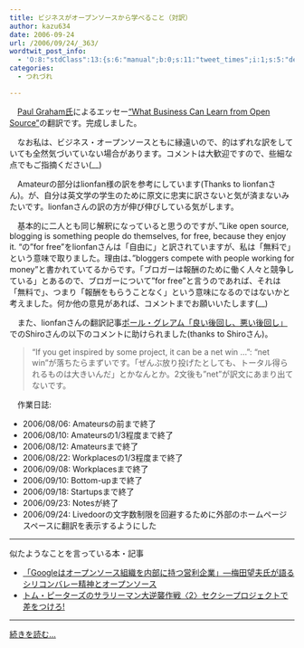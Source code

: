 ```yaml
---
title: ビジネスがオープンソースから学べること（対訳）
author: kazu634
date: 2006-09-24
url: /2006/09/24/_363/
wordtwit_post_info:
  - 'O:8:"stdClass":13:{s:6:"manual";b:0;s:11:"tweet_times";i:1;s:5:"delay";i:0;s:7:"enabled";i:1;s:10:"separation";s:2:"60";s:7:"version";s:3:"3.7";s:14:"tweet_template";b:0;s:6:"status";i:2;s:6:"result";a:0:{}s:13:"tweet_counter";i:2;s:13:"tweet_log_ids";a:1:{i:0;i:2573;}s:9:"hash_tags";a:0:{}s:8:"accounts";a:1:{i:0;s:7:"kazu634";}}'
categories:
  - つれづれ

---
```

<div class="section">
<p>
    　<a href="http://www.paulgraham.com/" onclick="__gaTracker('send', 'event', 'outbound-article', 'http://www.paulgraham.com/', 'Paul Graham氏');" target="blank">Paul Graham氏</a>によるエッセー<a href="http://www.paulgraham.com/opensource.html" onclick="__gaTracker('send', 'event', 'outbound-article', 'http://www.paulgraham.com/opensource.html', '&#8220;What Business Can Learn from Open Source&#8221;');" target="blank">&#8220;What Business Can Learn from Open Source&#8221;</a>の翻訳です。完成しました。
</p></p> 
  
<p>
    　なお私は、ビジネス・オープンソースともに縁遠いので、的はずれな訳をしていても全然気づいていない場合があります。コメントは大歓迎ですので、些細な点でもご指摘ください(__)
</p></p> 
  
<p>
    　Amateurの部分はlionfan様の訳を参考にしています(Thanks to lionfanさん)。が、自分は英文学の学生のために原文に忠実に訳さないと気が済まないみたいです。lionfanさんの訳の方が伸び伸びしている気がします。
</p></p> 
  
<p>
    　基本的に二人とも同じ解釈になっていると思うのですが、&#8221;Like open source, blogging is something people do themselves, for free, because they enjoy it. &#8220;の&#8221;for free&#8221;をlionfanさんは「自由に」と訳されていますが、私は「無料で」という意味で取りました。理由は、&#8221;bloggers compete with people working for money&#8221;と書かれていてるからです。「ブロガーは報酬のために働く人々と競争している」とあるので、ブロガーについて&#8221;for free&#8221;と言うのであれば、それは「無料で」、つまり「報酬をもらうことなく」という意味になるのではないかと考えました。何か他の意見があれば、コメントまでお願いいたします(__)
</p></p> 
  
<p>
    　また、lionfanさんの翻訳記事<a href="http://d.hatena.ne.jp/lionfan/20060103" onclick="__gaTracker('send', 'event', 'outbound-article', 'http://d.hatena.ne.jp/lionfan/20060103', 'ポール・グレアム「良い後回し、悪い後回し」');" target="blank">ポール・グレアム「良い後回し、悪い後回し」</a>でのShiroさんの以下のコメントに助けられました(thanks to Shiroさん)。
</p>
  
<p>
<blockquote>
      &#8220;If you get inspired by some project, it can be a net win &#8230;&#8221;: &#8220;net win&#8221;が落ちたらまずいです。「ぜんぶ放り投げたとしても、トータル得られるものは大きいんだ」とかなんとか。2文後も&#8221;net&#8221;が訳文にあまり出てないです。 </p>
</blockquote>
</p>
  
<p>
    　作業日誌:
</p>
  
<ul>
<li>
      2006/08/06: Amateursの前まで終了
</li>
<li>
      2006/08/10: Amateursの1/3程度まで終了
</li>
<li>
      2006/08/12: Amateursまで終了
</li>
<li>
      2006/08/22: Workplacesの1/3程度まで終了
</li>
<li>
      2006/09/08: Workplacesまで終了
</li>
<li>
      2006/09/10: Bottom-upまで終了
</li>
<li>
      2006/09/18: Startupsまで終了
</li>
<li>
      2006/09/23: Notesが終了
</li>
<li>
      2006/09/24: Livedoorの文字数制限を回避するために外部のホームページスペースに翻訳を表示するようにした
</li>
</ul></p> 
  
<hr />
  
<p>
    似たようなことを言っている本・記事
</p>
  
<ul>
<li>
<a href="http://itpro.nikkeibp.co.jp/article/NEWS/20060902/247043/?ST=oss&P=1" onclick="__gaTracker('send', 'event', 'outbound-article', 'http://itpro.nikkeibp.co.jp/article/NEWS/20060902/247043/?ST=oss&P=1', '「Googleはオープンソース組織を内部に持つ営利企業」&#8212;梅田望夫氏が語るシリコンバレー精神とオープンソース');" target="blank">「Googleはオープンソース組織を内部に持つ営利企業」&#8212;梅田望夫氏が語るシリコンバレー精神とオープンソース</a>
</li>
<li>
<a href="https://www.amazon.co.jp/exec/obidos/ASIN/4484003120/" onclick="__gaTracker('send', 'event', 'outbound-article', 'https://www.amazon.co.jp/exec/obidos/ASIN/4484003120/', 'トム・ピーターズのサラリーマン大逆襲作戦〈2〉セクシープロジェクトで差をつけろ!');" target="_top">トム・ピーターズのサラリーマン大逆襲作戦〈2〉セクシープロジェクトで差をつけろ!</a>
</li>
</ul>
  
<hr />
</p> 
  
<p>
<a href="http://www.k3.dion.ne.jp/~simoom/opensource_j.html" onclick="__gaTracker('send', 'event', 'outbound-article', 'http://www.k3.dion.ne.jp/~simoom/opensource_j.html', '続きを読む&#8230;');" target="blank">続きを読む&#8230;</a>
</p>
</div>
